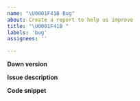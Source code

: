 ```yaml
---
name: "\U0001F41B Bug"
about: Create a report to help us improve
title: "\U0001F41B "
labels: 'bug'
assignees: ''

---
```


**Dawn version**

**Issue description**

**Code snippet**

```go

```
